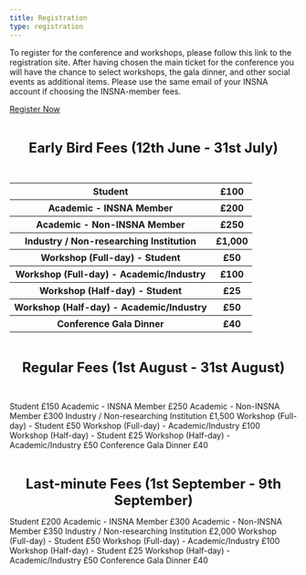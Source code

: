 ```yaml
---
title: Registration
type: registration
---
```


To register for the conference and workshops, please follow this link to the registration site. After having chosen the main ticket for the conference you will have the chance to select workshops, the gala dinner, and other social events as additional items.
Please use the same email of your INSNA account if choosing the INSNA-member fees. 

<div class="flex flex-row w-full justify-center pt-6">
<a class="px-10 py-2 text-gray-200 bg-eusnblue rounded-full shadow-md text-lg hover:bg-gray-800 hover:border-red" href="https://store.gre.ac.uk/conferences-and-events/faculties-schools/fob/eusn-conference/6th-european-conference-on-social-networks" target="_blank">Register Now</a>
</div>
<p>&nbsp;</p>

**<p align="center"><font size="5">Early Bird Fees (12th June - 31st July)</p></font>**
<p>&nbsp;</p>
<table class="center">
  <tr>
<th>Student</th> <th>£100</th>
  </tr>
<th>Academic - INSNA Member</th> 	<th>£200</th>
  </tr>
  <tr>
<th>Academic - Non-INSNA Member</th> 	<th>£250</th>
  </tr>
  <tr>
<th>Industry / Non-researching Institution</th> <th>£1,000</th>
  </tr>
  <tr>
<th>Workshop (Full-day) - Student</th> <th>£50</th>
  </tr>
  <tr>
<th>Workshop (Full-day) - Academic/Industry</th> <th>£100</th>
  </tr>
  <tr>
<th>Workshop (Half-day) - Student</th> <th>£25</th>
  </tr>
  <tr>
<th>Workshop (Half-day) - Academic/Industry</th> <th>£50</th>
  </tr>
  <tr>
<th>Conference Gala Dinner</th> <th>£40</th>
  </tr>
</table>
<p>&nbsp;</p>

**<p align="center"><font size="5">Regular Fees (1st August - 31st August)</p></font>**
<p>&nbsp;</p>
Student 	£150
Academic - INSNA Member 	£250
Academic - Non-INSNA Member 	£300
Industry / Non-researching Institution £1,500
Workshop (Full-day) - Student £50
Workshop (Full-day) - Academic/Industry £100
Workshop (Half-day) - Student £25
Workshop (Half-day) - Academic/Industry £50
Conference Gala Dinner £40

<p>&nbsp;</p>

**<p align="center"><font size="5">Last-minute Fees (1st September - 9th September)</p></font>**
Student 	£200
Academic - INSNA Member 	£300
Academic - Non-INSNA Member 	£350
Industry / Non-researching Institution £2,000
Workshop (Full-day) - Student £50
Workshop (Full-day) - Academic/Industry £100
Workshop (Half-day) - Student £25
Workshop (Half-day) - Academic/Industry £50
Conference Gala Dinner £40



